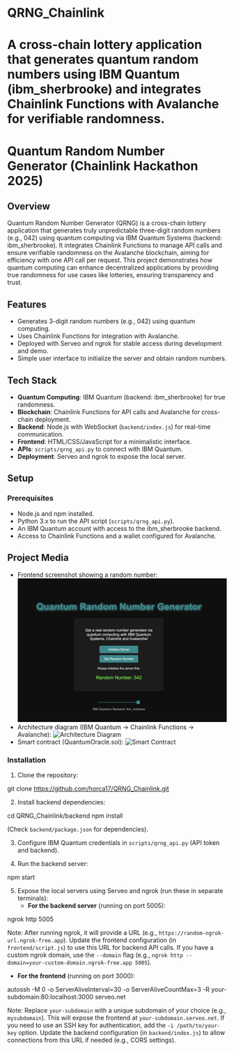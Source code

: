 # QRNG_Chainlink
A cross-chain lottery application that generates quantum random numbers using IBM Quantum (ibm_sherbrooke) and integrates Chainlink Functions with Avalanche for verifiable randomness.
=======
# Quantum Random Number Generator (Chainlink Hackathon 2025)

## Overview

Quantum Random Number Generator (QRNG) is a cross-chain lottery application that generates truly unpredictable three-digit random numbers (e.g., 042) using quantum computing via IBM Quantum Systems (backend: ibm_sherbrooke). It integrates Chainlink Functions to manage API calls and ensure verifiable randomness on the Avalanche blockchain, aiming for efficiency with one API call per request. This project demonstrates how quantum computing can enhance decentralized applications by providing true randomness for use cases like lotteries, ensuring transparency and trust.

## Features

- Generates 3-digit random numbers (e.g., 042) using quantum computing.
- Uses Chainlink Functions for integration with Avalanche.
- Deployed with Serveo and ngrok for stable access during development and demo.
- Simple user interface to initialize the server and obtain random numbers.

## Tech Stack

- **Quantum Computing**: IBM Quantum (backend: ibm_sherbrooke) for true randomness.
- **Blockchain**: Chainlink Functions for API calls and Avalanche for cross-chain deployment.
- **Backend**: Node.js with WebSocket (`backend/index.js`) for real-time communication.
- **Frontend**: HTML/CSS/JavaScript for a minimalistic interface.
- **APIs**: `scripts/qrng_api.py` to connect with IBM Quantum.
- **Deployment**: Serveo and ngrok to expose the local server.

## Setup

### Prerequisites
- Node.js and npm installed.
- Python 3.x to run the API script (`scripts/qrng_api.py`).
- An IBM Quantum account with access to the ibm_sherbrooke backend.
- Access to Chainlink Functions and a wallet configured for Avalanche.


## Project Media

- Frontend screenshot showing a random number:
  ![Frontend Screenshot](images/frontend-screenshot.png)
- Architecture diagram (IBM Quantum → Chainlink Functions → Avalanche):
  ![Architecture Diagram](images/architecture-diagram.png)
- Smart contract (QuantumOracle.sol):
  ![Smart Contract](images/contract-screenshot.png)


### Installation
1. Clone the repository:

git clone https://github.com/horca17/QRNG_Chainlink.git

2. Install backend dependencies:

cd QRNG_Chainlink/backend npm install

(Check `backend/package.json` for dependencies).

3. Configure IBM Quantum credentials in `scripts/qrng_api.py` (API token and backend).

4. Run the backend server:

npm start

5. Expose the local servers using Serveo and ngrok (run these in separate terminals):
   - **For the backend server** (running on port 5005):

ngrok http 5005

Note: After running ngrok, it will provide a URL (e.g., `https://random-ngrok-url.ngrok-free.app`). Update the frontend configuration (in `frontend/script.js`) to use this URL for backend API calls. If you have a custom ngrok domain, use the `--domain` flag (e.g., `ngrok http --domain=your-custom-domain.ngrok-free.app 5005`).
- **For the frontend** (running on port 3000):

autossh -M 0 -o ServerAliveInterval=30 -o ServerAliveCountMax=3 -R your-subdomain:80:localhost:3000 serveo.net

Note: Replace `your-subdomain` with a unique subdomain of your choice (e.g., `mysubdomain`). This will expose the frontend at `your-subdomain.serveo.net`. If you need to use an SSH key for authentication, add the `-i /path/to/your-key` option. Update the backend configuration (in `backend/index.js`) to allow connections from this URL if needed (e.g., CORS settings).

